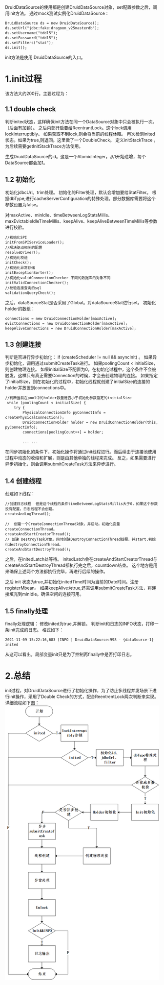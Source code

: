 DruidDataSource的使用都是创建DruidDataSource对象，set配置参数之后，调用init方法。
通过mock测试实例化DruidDataSource：
```
DruidDataSource ds = new DruidDataSource();
ds.setUrl("jdbc:fake:dragoon_v25masterdb");
ds.setUsername("tddl5");
ds.setPassword("tddl5");
ds.setFilters("stat");
ds.init();
```
init方法是使用 DruidDataSource的入口。

# 1.init过程

该方法大约200行。主要过程为：

## 1.1 double check 
判断inited状态，这样确保init方法在同一个DataSource对象中只会被执行一次。（后面有加锁）。
之后内部开启要给ReentrantLock。这个lock调用lockInterruptibly。 如果获取不到lock,则会将当前的线程休眠。
再次检测inited状态。如果为true,则返回。这里做了一个DoubleCheck。
定义initStackTrace ，为后续需要getInitStackTrace方法使用。

生成DruidDataSource的id。这是一个AtomicInteger，从1开始递增，每个DataSource都会加1。

## 1.2 初始化
初始化jdbcUrl。trim处理。
初始化的Filter处理，默认会增加要给StatFilter。
根据dbType,进行cacheServerConfiguration的特殊处理。部分数据库需要将这个参数设置为false。

对maxActive、minIdle、timeBetweenLogStatsMillis、maxEvictableIdleTimeMillis、keepAlive、keepAliveBetweenTimeMillis等参数进行校验。

```
//初始化SPI
initFromSPIServiceLoader();
//解决驱动相关的配置
resolveDriver();
//初始化校验
initCheck();
//初始化异常存储
initExceptionSorter();
//初始化validConnectionChecker 不同的数据库的对象不同
initValidConnectionChecker();
//校验连接查询的sql
validationQueryCheck();
```

之后，dataSourceStat是否采用了Global。对dataSourceStat进行set。
初始化holder的数组：
```
connections = new DruidConnectionHolder[maxActive];
evictConnections = new DruidConnectionHolder[maxActive];
keepAliveConnections = new DruidConnectionHolder[maxActive];
```
## 1.3 创建连接
判断是否进行异步初始化： if (createScheduler != null && asyncInit) 。
如果异步初始化，调用通过submitCreateTask进行。
如果poolingCount < initialSize，则创建物理连接。
如果initialSize不配置为0，在初始化过程中，这个条件不会被触发，这样只有真正需要Connection的时候，才会去创建物理的连接。
如果指定了initialSize，则在初始化的过程中，初始化线程就创建了initialSize的连接的holder并放置到connections中。
```
//判断当前在pool中的holder数量是否小于初始化参数指定的initialSize
 while (poolingCount < initialSize) {
    try {
        PhysicalConnectionInfo pyConnectInfo = createPhysicalConnection();
        DruidConnectionHolder holder = new DruidConnectionHolder(this, pyConnectInfo);
        connections[poolingCount++] = holder;
        
        ... ...
```
在同步初始化的条件下，初始化操作将通过init线程进行。而后续由于连接池使用过程中动态的收缩和扩展，则是由其他单独的线程来完成。
反之，如果需要进行异步初始化，则会调用submitCreateTask方法来异步进行。

## 1.4 创建线程
创建如下线程：
```
//创建日志线程  但是这个线程的条件timeBetweenLogStatsMillis大于0，如果这个参数没有配置，日志线程不会创建。
createAndLogThread();

//  创建一个CreateConnectionThread对象，并启动。初始化变量createConnectionThread。
createAndStartCreatorThread();
// 创建 DestroyTask对象。同时创建DestroyConnectionThread线程，并start,初始化destroyConnectionThread。
createAndStartDestroyThread();
```

之后，在initedLatch处等待。
initedLatch会在createAndStartCreatorThread与createAndStartDestroyThread都执行完之后，countdown结束。
这个地方是用来确保上述两个方法都执行完毕，再进行后续的操作。

之后 init 状态为true,并初始化initedTime时间为当前的Date时间。注册registerMbean。
如果keepAlive为true,还需调用submitCreateTask方法，将连接填充到minIdle。确保空闲的连接可用。

## 1.5 finally处理
finally处理逻辑：
修改inited为true,并解锁。
判断init和日志的INFO状态，打印一条init完成的日志。
格式如下：
```
2021-11-09 15:22:16,683 [INFO ] DruidDataSource:998 - {dataSource-1} inited
```
从这可以看出，局部变量init只是为了控制再finally中是否打印日志。


# 2.总结
init过程，对DruidDataSource进行了初始化操作，为了防止多线程并发场景下进行init操作，采用了Double Check的方式，配合ReentrentLock两次判断来实现。
详细流程如下图：
![init方法执行流程](../images/init方法执行流程.png)

